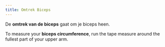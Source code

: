 ```yaml
---
title: Omtrek Biceps
---
```


De **omtrek van de biceps** gaat om je biceps heen.

To measure your **biceps circumference**, run the tape measure around the fullest part of your upper arm.
